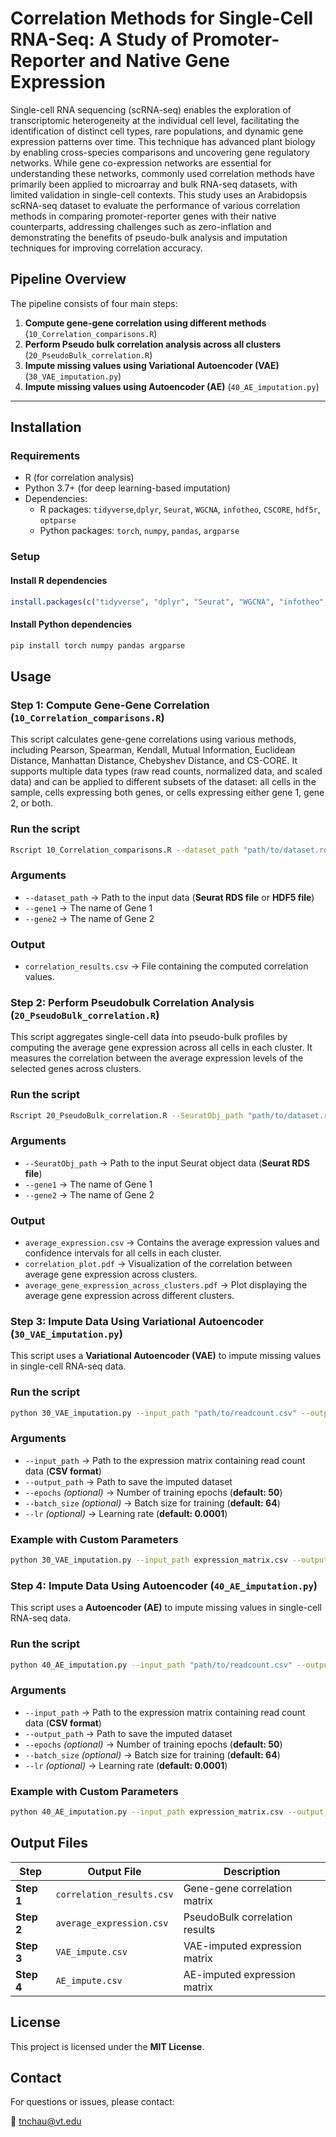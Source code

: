 # Correlation Methods for Single-Cell RNA-Seq: A Study of Promoter-Reporter and Native Gene Expression

Single-cell RNA sequencing (scRNA-seq) enables the exploration of transcriptomic heterogeneity at the individual cell level, facilitating the identification of distinct cell types, rare populations, and dynamic gene expression patterns over time. This technique has advanced plant biology by enabling cross-species comparisons and uncovering gene regulatory networks. While gene co-expression networks are essential for understanding these networks, commonly used correlation methods have primarily been applied to microarray and bulk RNA-seq datasets, with limited validation in single-cell contexts. This study uses an Arabidopsis scRNA-seq dataset to evaluate the performance of various correlation methods in comparing promoter-reporter genes with their native counterparts, addressing challenges such as zero-inflation and demonstrating the benefits of pseudo-bulk analysis and imputation techniques for improving correlation accuracy.

## Pipeline Overview
The pipeline consists of four main steps:

1. **Compute gene-gene correlation using different methods** (`10_Correlation_comparisons.R`)
2. **Perform Pseudo bulk correlation analysis across all clusters** (`20_PseudoBulk_correlation.R`)
3. **Impute missing values using Variational Autoencoder (VAE)** (`30_VAE_imputation.py`)
4. **Impute missing values using Autoencoder (AE)** (`40_AE_imputation.py`)

---

## Installation
### Requirements
- R (for correlation analysis)
- Python 3.7+ (for deep learning-based imputation)
- Dependencies:
  - R packages: `tidyverse`,`dplyr`,  `Seurat`, `WGCNA`, `infotheo`, `CSCORE`, `hdf5r`, `optparse`
  - Python packages: `torch`, `numpy`, `pandas`, `argparse`

### Setup
#### Install R dependencies
```r
install.packages(c("tidyverse", "dplyr", "Seurat", "WGCNA", "infotheo", "CSCORE", "hdf5r", "optparse"))
```

#### Install Python dependencies
```bash
pip install torch numpy pandas argparse
```

## Usage

### **Step 1: Compute Gene-Gene Correlation (`10_Correlation_comparisons.R`)**
This script calculates gene-gene correlations using various methods, including Pearson, Spearman, Kendall, Mutual Information, Euclidean Distance, Manhattan Distance, Chebyshev Distance, and CS-CORE. It supports multiple data types (raw read counts, normalized data, and scaled data) and can be applied to different subsets of the dataset: all cells in the sample, cells expressing both genes, or cells expressing either gene 1, gene 2, or both.

### **Run the script**
```bash
Rscript 10_Correlation_comparisons.R --dataset_path "path/to/dataset.rds or /path/to/dataset.h5" --gene1 "gene name" --gene2 "gene name"
```

### **Arguments**
- `--dataset_path` → Path to the input data (**Seurat RDS file** or **HDF5 file**)
- `--gene1` → The name of Gene 1
- `--gene2` → The name of Gene 2

### **Output**
- `correlation_results.csv` → File containing the computed correlation values.


### **Step 2: Perform Pseudobulk Correlation Analysis (`20_PseudoBulk_correlation.R`)**
This script aggregates single-cell data into pseudo-bulk profiles by computing the average gene expression across all cells in each cluster. It measures the correlation between the average expression levels of the selected genes across clusters.

### **Run the script**
```bash
Rscript 20_PseudoBulk_correlation.R --SeuratObj_path "path/to/dataset.rds" --gene1 "gene name" --gene2 "gene name"
```
### **Arguments**
- `--SeuratObj_path` → Path to the input Seurat object data (**Seurat RDS file**)
- `--gene1` → The name of Gene 1
- `--gene2` → The name of Gene 2

### **Output**
- `average_expression.csv` → Contains the average expression values and confidence intervals for all cells in each cluster.
- `correlation_plot.pdf` → Visualization of the correlation between average gene expression across clusters.
- `average_gene_expression_across_clusters.pdf` → Plot displaying the average gene expression across different clusters.


### **Step 3: Impute Data Using Variational Autoencoder (`30_VAE_imputation.py`)**
This script uses a **Variational Autoencoder (VAE)** to impute missing values in single-cell RNA-seq data.

### **Run the script**
```bash
python 30_VAE_imputation.py --input_path "path/to/readcount.csv" --output_path "path/to/output.csv"
```
### **Arguments**
- `--input_path` → Path to the expression matrix containing read count data (**CSV format**)
- `--output_path` → Path to save the imputed dataset
- `--epochs` *(optional)* → Number of training epochs (**default: 50**)
- `--batch_size` *(optional)* → Batch size for training (**default: 64**)
- `--lr` *(optional)* → Learning rate (**default: 0.0001**)

### **Example with Custom Parameters**
```bash
python 30_VAE_imputation.py --input_path expression_matrix.csv --output_path VAE_impute.csv --epochs 50 --batch_size 64 --lr 0.0001
```


### **Step 4: Impute Data Using Autoencoder (`40_AE_imputation.py`)**
This script uses a **Autoencoder (AE)** to impute missing values in single-cell RNA-seq data.

### **Run the script**
```bash
python 40_AE_imputation.py --input_path "path/to/readcount.csv" --output_path "path/to/output.csv"
```
### **Arguments**
- `--input_path` → Path to the expression matrix containing read count data (**CSV format**)
- `--output_path` → Path to save the imputed dataset
- `--epochs` *(optional)* → Number of training epochs (**default: 50**)
- `--batch_size` *(optional)* → Batch size for training (**default: 64**)
- `--lr` *(optional)* → Learning rate (**default: 0.0001**)

### **Example with Custom Parameters**
```bash
python 40_AE_imputation.py --input_path expression_matrix.csv --output_path AE_impute.csv --epochs 50 --batch_size 64 --lr 0.0001
```


## **Output Files**

| Step  | Output File                | Description                          |
|-------|----------------------------|--------------------------------------|
| **Step 1** | `correlation_results.csv`  | Gene-gene correlation matrix        |
| **Step 2** | `average_expression.csv`  | PseudoBulk correlation results      |
| **Step 3** | `VAE_impute.csv`         | VAE-imputed expression matrix       |
| **Step 4** | `AE_impute.csv`          | AE-imputed expression matrix        |

## **License**
This project is licensed under the **MIT License**.


## **Contact**
For questions or issues, please contact:

📧 tnchau@vt.edu
